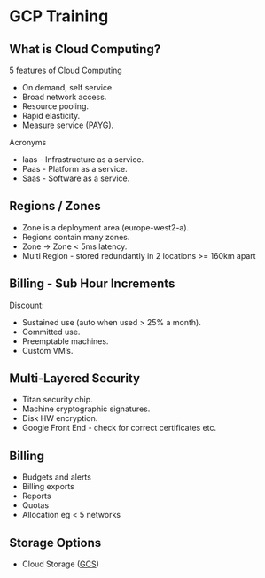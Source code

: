 # GCP Training

## What is Cloud Computing?

5 features of Cloud Computing

-	On demand, self service.
-	Broad network access.
-	Resource pooling.
-	Rapid elasticity.
-	Measure service (PAYG).

Acronyms

-	Iaas - Infrastructure as a service.
-	Paas - Platform as a service.
-	Saas - Software as a service.

## Regions / Zones

-	Zone is a deployment area (europe-west2-a).
-	Regions contain many zones.
-	Zone -&gt; Zone &lt; 5ms latency.
-	Multi Region - stored redundantly in 2 locations &gt;= 160km apart

## Billing - Sub Hour Increments
Discount:

-	Sustained use (auto when used &gt; 25% a month).
-	Committed use.
-	Preemptable machines.
-	Custom VM’s.

## Multi-Layered Security

-	Titan security chip.
-	Machine cryptographic signatures.
-	Disk HW encryption.
-	Google Front End - check for correct certificates etc.

## Billing

-	Budgets and alerts
-	Billing exports
-	Reports
-	Quotas
-	Allocation eg &lt; 5 networks

## Storage Options

-	Cloud Storage (<a href="GCS">GCS</a>)


<!--stackedit_data:
eyJoaXN0b3J5IjpbMTg5MTAxMjU5Niw1MTM4Mzk5ODQsLTc3Nj
kxMzAwM119
-->